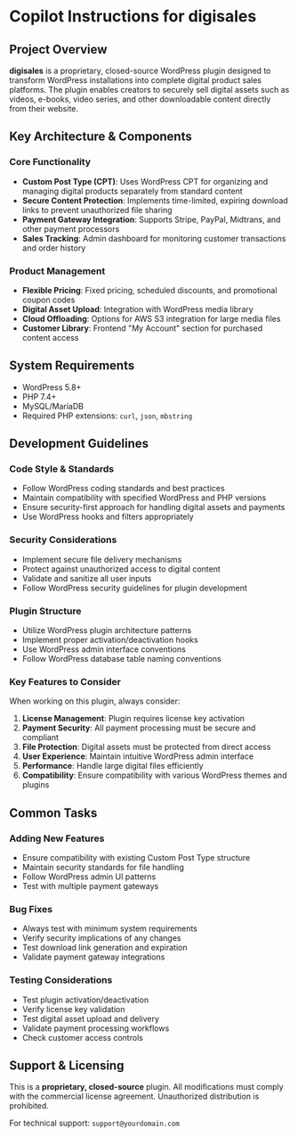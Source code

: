 # Copilot Instructions for digisales

## Project Overview

**digisales** is a proprietary, closed-source WordPress plugin designed to transform WordPress installations into complete digital product sales platforms. The plugin enables creators to securely sell digital assets such as videos, e-books, video series, and other downloadable content directly from their website.

## Key Architecture & Components

### Core Functionality
- **Custom Post Type (CPT)**: Uses WordPress CPT for organizing and managing digital products separately from standard content
- **Secure Content Protection**: Implements time-limited, expiring download links to prevent unauthorized file sharing
- **Payment Gateway Integration**: Supports Stripe, PayPal, Midtrans, and other payment processors
- **Sales Tracking**: Admin dashboard for monitoring customer transactions and order history

### Product Management
- **Flexible Pricing**: Fixed pricing, scheduled discounts, and promotional coupon codes
- **Digital Asset Upload**: Integration with WordPress media library
- **Cloud Offloading**: Options for AWS S3 integration for large media files
- **Customer Library**: Frontend "My Account" section for purchased content access

## System Requirements
- WordPress 5.8+
- PHP 7.4+
- MySQL/MariaDB
- Required PHP extensions: `curl`, `json`, `mbstring`

## Development Guidelines

### Code Style & Standards
- Follow WordPress coding standards and best practices
- Maintain compatibility with specified WordPress and PHP versions
- Ensure security-first approach for handling digital assets and payments
- Use WordPress hooks and filters appropriately

### Security Considerations
- Implement secure file delivery mechanisms
- Protect against unauthorized access to digital content
- Validate and sanitize all user inputs
- Follow WordPress security guidelines for plugin development

### Plugin Structure
- Utilize WordPress plugin architecture patterns
- Implement proper activation/deactivation hooks
- Use WordPress admin interface conventions
- Follow WordPress database table naming conventions

### Key Features to Consider
When working on this plugin, always consider:
1. **License Management**: Plugin requires license key activation
2. **Payment Security**: All payment processing must be secure and compliant
3. **File Protection**: Digital assets must be protected from direct access
4. **User Experience**: Maintain intuitive WordPress admin interface
5. **Performance**: Handle large digital files efficiently
6. **Compatibility**: Ensure compatibility with various WordPress themes and plugins

## Common Tasks

### Adding New Features
- Ensure compatibility with existing Custom Post Type structure
- Maintain security standards for file handling
- Follow WordPress admin UI patterns
- Test with multiple payment gateways

### Bug Fixes
- Always test with minimum system requirements
- Verify security implications of any changes
- Test download link generation and expiration
- Validate payment gateway integrations

### Testing Considerations
- Test plugin activation/deactivation
- Verify license key validation
- Test digital asset upload and delivery
- Validate payment processing workflows
- Check customer access controls

## Support & Licensing
This is a **proprietary, closed-source** plugin. All modifications must comply with the commercial license agreement. Unauthorized distribution is prohibited.

For technical support: `support@yourdomain.com`